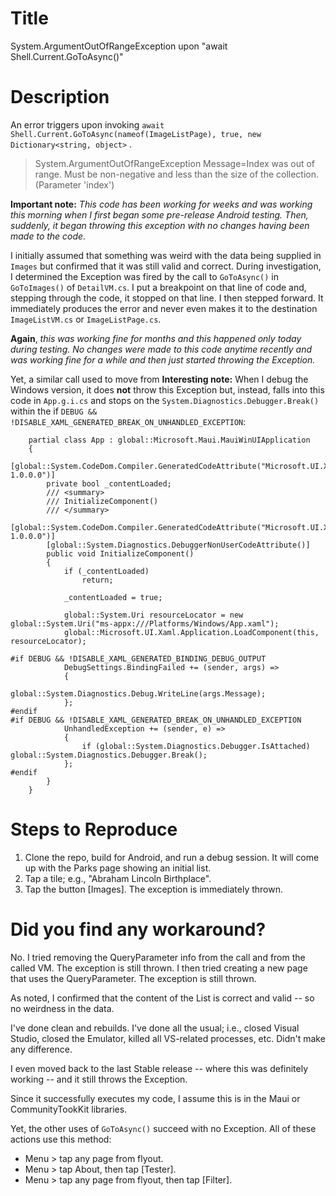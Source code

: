 # Title
System.ArgumentOutOfRangeException upon "await Shell.Current.GoToAsync()"

# Description
An error triggers upon invoking `await Shell.Current.GoToAsync(nameof(ImageListPage), true, new Dictionary<string, object>` .
>System.ArgumentOutOfRangeException
>  Message=Index was out of range. Must be non-negative and less than the size of the collection. (Parameter 'index')

**Important note:**  _This code has been working for weeks and was working this morning when I first began some pre-release Android testing.  Then, suddenly, it began throwing this exception with no changes having been made to the code._

I initially assumed that something was weird with the data being supplied in `Images` but confirmed that it was still valid and correct.  During investigation, I determined the Exception was fired by the call to `GoToAsync()` in `GoToImages()` of `DetailVM.cs`.  I put a breakpoint on that line of code and, stepping through the code, it stopped on that line. 
 I then stepped forward.  It immediately produces the error and never even makes it to the destination `ImageListVM.cs` or `ImageListPage.cs`.

**Again**, _this was working fine for months and this happened only today during testing.  No changes were made to this code anytime recently and was working fine for a while and then just started throwing the Exception._

Yet, a similar call used to move from 
**Interesting note:**  When I debug the Windows version, it does **not** throw this Exception but, instead, falls into this code in `App.g.i.cs` and stops on the `System.Diagnostics.Debugger.Break()` within the if `DEBUG && !DISABLE_XAML_GENERATED_BREAK_ON_UNHANDLED_EXCEPTION`:

```
    partial class App : global::Microsoft.Maui.MauiWinUIApplication
    {
        [global::System.CodeDom.Compiler.GeneratedCodeAttribute("Microsoft.UI.Xaml.Markup.Compiler"," 1.0.0.0")]
        private bool _contentLoaded;
        /// <summary>
        /// InitializeComponent()
        /// </summary>
        [global::System.CodeDom.Compiler.GeneratedCodeAttribute("Microsoft.UI.Xaml.Markup.Compiler"," 1.0.0.0")]
        [global::System.Diagnostics.DebuggerNonUserCodeAttribute()]
        public void InitializeComponent()
        {
            if (_contentLoaded)
                return;

            _contentLoaded = true;

            global::System.Uri resourceLocator = new global::System.Uri("ms-appx:///Platforms/Windows/App.xaml");
            global::Microsoft.UI.Xaml.Application.LoadComponent(this, resourceLocator);

#if DEBUG && !DISABLE_XAML_GENERATED_BINDING_DEBUG_OUTPUT
            DebugSettings.BindingFailed += (sender, args) =>
            {
                global::System.Diagnostics.Debug.WriteLine(args.Message);
            };
#endif
#if DEBUG && !DISABLE_XAML_GENERATED_BREAK_ON_UNHANDLED_EXCEPTION
            UnhandledException += (sender, e) =>
            {
                if (global::System.Diagnostics.Debugger.IsAttached) global::System.Diagnostics.Debugger.Break();
            };
#endif
        }
    }
```

# Steps to Reproduce
1. Clone the repo, build for Android, and run a debug session.  It will come up with the Parks page showing an initial list.
2. Tap a tile; e.g., "Abraham Lincoln Birthplace".
3. Tap the button [Images].  The exception is immediately thrown.

# Did you find any workaround?
No.  I tried removing the QueryParameter info from the call and from the called VM.  The exception is still thrown.  I then tried creating a new page that uses the QueryParameter.  The exception is still thrown.

As noted, I confirmed that the content of the List<Image> is correct and valid -- so no weirdness in the data.

I've done clean and rebuilds.  I've done all the usual; i.e., closed Visual Studio, closed the Emulator, killed all VS-related processes, etc.  Didn't make any difference.

I even moved back to the last Stable release -- where this was definitely working -- and it still throws the Exception.

Since it successfully executes my code, I assume this is in the Maui or CommunityTookKit  libraries.

Yet, the other uses of `GoToAsync()` succeed with no Exception.  All of these actions use this method:
- Menu > tap any page from flyout.
- Menu > tap About, then tap [Tester].
- Menu > tap any page from flyout, then tap [Filter].


